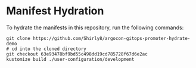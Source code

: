 # Manifest Hydration

To hydrate the manifests in this repository, run the following commands:

```shell
git clone https://github.com/Shirly8/argocon-gitops-promoter-hydrate-demo
# cd into the cloned directory
git checkout 63e93478bf9bd55c498dd19cd785728f67d6e2ac
kustomize build ./user-configuration/development
```
